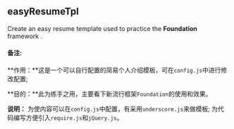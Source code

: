 ## easyResumeTpl

Create an easy resume template used to practice the **Foundation** framework .

#### **备注**:

**作用：**这是一个可以自行配置的简易个人介绍模板，可在`config.js`中进行修改配置; 

**目的：**此为练手之用，主要看下新流行框架`Foundation`的使用和效果。

**说明：**
    为使内容可以在`config.js`中配置，有采用`underscore.js`来做模板;
    为代码编写方便引入`require.js`和`jQuery.js`。
